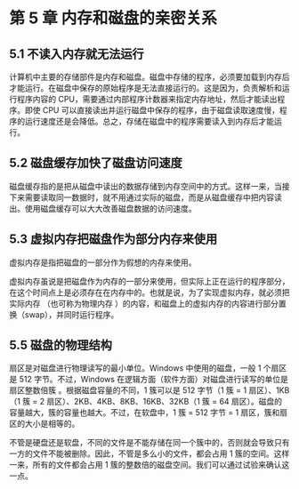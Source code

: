 # 第 5 章 内存和磁盘的亲密关系

## 5.1 不读入内存就无法运行

计算机中主要的存储部件是内存和磁盘。磁盘中存储的程序，必须要加载到内存后才能运行。在磁盘中保存的原始程序是无法直接运行的。这是因为，负责解析和运行程序内容的 CPU，需要通过内部程序计数器来指定内存地址，然后才能读出程序。即使 CPU 可以直接读出并运行磁盘中保存的程序，由于磁盘读取速度慢，程序的运行速度还是会降低。总之，存储在磁盘中的程序需要读入到内存后才能运行。

## 5.2 磁盘缓存加快了磁盘访问速度

磁盘缓存指的是把从磁盘中读出的数据存储到内存空间中的方式。这样一来，当接下来需要读取同一数据时，就不用通过实际的磁盘，而是从磁盘缓存中把内容读出。使用磁盘缓存可以大大改善磁盘数据的访问速度。

## 5.3 虚拟内存把磁盘作为部分内存来使用

虚拟内存是指把磁盘的一部分作为假想的内存来使用。

虚拟内存虽说是把磁盘作为内存的一部分来使用，但实际上正在运行的程序部分，在这个时间点上是必须存在在内存中的。也就是说，为了实现虚拟内存，就必须把实际内存 （也可称为物理内存 ）的内容，和磁盘上的虚拟内存的内容进行部分置换（swap），并同时运行程序。

## 5.5 磁盘的物理结构

扇区是对磁盘进行物理读写的最小单位。Windows 中使用的磁盘，一般 1 个扇区是 512 字节。不过，Windows 在逻辑方面（软件方面）对磁盘进行读写的单位是扇区整数倍簇 。根据磁盘容量的不同，1 簇可以是 512 字节（1 簇 = 1 扇区）、1KB（1 簇 = 2 扇区）、2KB、4KB、8KB、16KB、32KB（1 簇 = 64 扇区）。磁盘的容量越大，簇的容量也越大。不过，在软盘中，1 簇 = 512 字节 = 1 扇区，簇和扇区的大小是相等的。

不管是硬盘还是软盘，不同的文件是不能存储在同一个簇中的，否则就会导致只有一方的文件不能被删除。因此，不管是多么小的文件，都会占用 1 簇的空间。这样一来，所有的文件都会占用 1 簇的整数倍的磁盘空间。我们可以通过试验来确认这一点。
